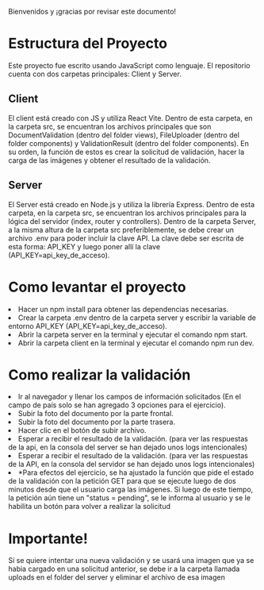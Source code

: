 Bienvenidos y ¡gracias por revisar este documento!

<h1>Estructura del Proyecto</h1>

<p>Este proyecto fue escrito usando JavaScript como lenguaje. El repositorio cuenta con dos carpetas principales: Client y Server.</p>

<h2>Client</h2>
<p>El client está creado con JS y utiliza React Vite. Dentro de esta carpeta, en la carpeta src, se encuentran los archivos principales que son DocumentValidation (dentro del folder views), FileUploader (dentro del folder components) y ValidationResult (dentro del folder components). En su orden, la función de estos es crear la solicitud de validación, hacer la carga de las imágenes y obtener el resultado de la validación.</p>

<h2>Server</h2>
<p>El Server está creado en Node.js y utiliza la librería Express. Dentro de esta carpeta, en la carpeta src, se encuentran los archivos principales para la lógica del servidor (index, router y controllers). Dentro de la carpeta Server, a la misma altura de la carpeta src preferiblemente, se debe crear un archivo .env para poder incluir la clave API. La clave debe ser escrita de esta forma: API_KEY y luego poner allí la clave (API_KEY=api_key_de_acceso).</p>

<h1>Como levantar el proyecto</h1>

  <li>Hacer un npm install para obtener las dependencias necesarias.</li>
  <li>Crear la carpeta .env dentro de la carpeta server y escribir la variable de entorno API_KEY (API_KEY=api_key_de_acceso).</li>
  <li>Abrir la carpeta server en la terminal y ejecutar el comando npm start.</li>
  <li>Abrir la carpeta client en la terminal y ejecutar el comando npm run dev.</li>


<h1>Como realizar la validación</h1>

  <li>Ir al navegador y llenar los campos de información solicitados (En el campo de país solo se han agregado 3 opciones para el ejercicio).</li>
  <li>Subir la foto del documento por la parte frontal.</li>
  <li>Subir la foto del documento por la parte trasera.</li>
  <li>Hacer clic en el botón de subir archivo.</li>
  <li>Esperar a recibir el resultado de la validación. (para ver las respuestas de la api, en la consola del server se han dejado unos logs intencionales)</li>
  <li>Esperar a recibir el resultado de la validación. (para ver las respuestas de la API, en la consola del servidor se han dejado unos logs intencionales)</li>
<li>*Para efectos del ejercicio, se ha ajustado la función que pide el estado de la validación con la petición GET para que se ejecute luego de dos minutos desde que el usuario carga las imágenes. Si luego de este tiempo, la petición aún tiene un "status = pending", se le informa al usuario y se le habilita un botón para volver a realizar la solicitud</li>


<h1>Importante!</h1>
<p>Sí se quiere intentar una nueva validación y se usará una imagen que ya se habia cargado en una solicitud anterior, se debe ir a la carpeta llamada uploads en el folder del server y eliminar el archivo de esa imagen</p>




